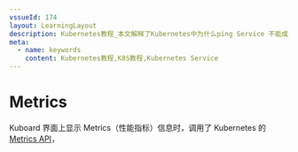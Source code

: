 ```yaml
---
vssueId: 174
layout: LearningLayout
description: Kubernetes教程_本文解释了Kubernetes中为什么ping Service 不能成功的原因
meta:
  - name: keywords
    content: Kubernetes教程,K8S教程,Kubernetes Service
---
```


# Metrics

Kuboard 界面上显示 Metrics（性能指标）信息时，调用了 Kubernetes 的 [Metrics API](https://kubernetes.io/docs/tasks/debug-application-cluster/resource-metrics-pipeline/)，
